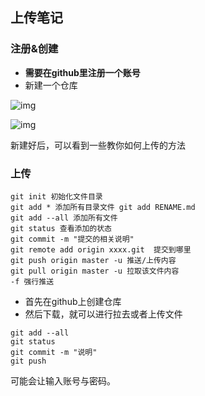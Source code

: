 ## 上传笔记

### 注册&创建

- **需要在github里注册一个账号**
- 新建一个仓库

![img](https://cdn.jsdelivr.net/gh/TheFoxFairy/notebook-picgo@master/img/20200922224805.png)

![img](https://cdn.jsdelivr.net/gh/TheFoxFairy/notebook-picgo@master/img/20200922224806.png)

新建好后，可以看到一些教你如何上传的方法

### 上传

```
git init 初始化文件目录
git add * 添加所有目录文件 git add RENAME.md
git add --all 添加所有文件
git status 查看添加的状态
git commit -m "提交的相关说明"
git remote add origin xxxx.git  提交到哪里
git push origin master -u 推送/上传内容
git pull origin master -u 拉取该文件内容
-f 强行推送
```

* 首先在github上创建仓库
* 然后下载，就可以进行拉去或者上传文件

```
git add --all
git status
git commit -m "说明"
git push
```

可能会让输入账号与密码。
